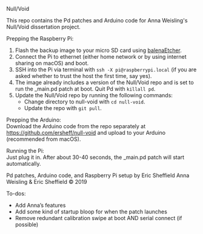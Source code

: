 Null/Void

This repo contains the Pd patches and Arduino code for Anna Weisling's <emph>Null/Void<emph> dissertation project.

Prepping the Raspberry Pi:
1. Flash the backup image to your micro SD card using [balenaEtcher](https://www.balena.io/etcher/).
2. Connect the Pi to ethernet (either home network or by using internet sharing on macOS) and boot.
3. SSH into the Pi via terminal with `ssh -X pi@raspberrypi.local` (if you are asked whether to trust the host the first time, say yes).
4. The image already includes a version of the Null/Void repo and is set to run the <emph>_main.pd<emph> patch at boot. Quit Pd with `killall pd`. 
5. Update the Null/Void repo by running the following commands:
     - Change directory to null-void with `cd null-void`.
     - Update the repo with `git pull`.

Prepping the Arduino:  
Download the Arduino code from the repo separately at https://github.com/ersheff/null-void and upload to your Arduino (recommended from macOS).

Running the Pi:  
Just plug it in. After about 30-40 seconds, the <emph>_main.pd<emph> patch will start automatically.


Pd patches, Arduino code, and Raspberry Pi setup by Eric Sheffield
Anna Weisling & Eric Sheffield © 2019


To-dos:
- Add Anna’s features
- Add some kind of startup bloop for when the patch launches
- Remove redundant calibration swipe at boot AND serial connect (if possible)